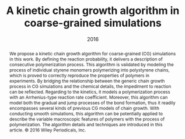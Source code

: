 ---
title: A kinetic chain growth algorithm in coarse-grained simulations
authors:
- Hong Liu
- You-Liang Zhu
- Zhong-Yuan Lu
- Florian Müller-Plathe
date: 2016
doi: 10.1002/jcc.24495
publish_types: 期刊文章
publication: Journal of Computational Chemistry
abstract: We propose a kinetic chain growth algorithm for coarse-grained  (CG) simulations in this work. By defining the reaction probability, it  delivers a description of consecutive polymerization process. This  algorithm is validated by modeling the process of individual styrene  monomers polymerizing into polystyrene chains, which is proved to  correctly reproduce the properties of polymers in experiments. By  bridging the relationship between the generic chain growth process in CG  simulations and the chemical details, the impediment to reaction can be  reflected. Regarding to the kinetics, it models a polymerization  process with an Arrhenius-type reaction rate coefficient. Moreover, this  algorithm can model both the gradual and jump processes of the bond  formation, thus it readily encompasses several kinds of previous CG  models of chain growth. With conducting smooth simulations, this  algorithm can be potentially applied to describe the variable  macroscopic features of polymers with the process of polymerization. The  algorithm details and techniques are introduced in this article. © 2016  Wiley Periodicals, Inc.
url_pdf: https://onlinelibrary.wiley.com/doi/abs/10.1002/jcc.24495
---